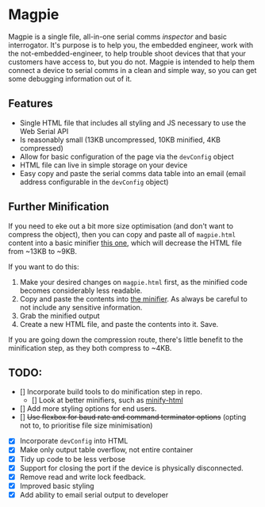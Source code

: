 # Magpie 
Magpie is a single file, all-in-one serial comms *inspector* and basic interrogator.
It's purpose is to help you, the embedded engineer, work with the not-embedded-engineer, to help trouble shoot devices that that your customers have access to, but you do not. Magpie is intended to help them connect a device to serial comms in a clean and simple way, so you can get some debugging information out of it.

## Features
- Single HTML file that includes all styling and JS necessary to use the Web Serial API
- Is reasonably small (13KB uncompressed, 10KB minified, 4KB compressed)
- Allow for basic configuration of the page via the `devConfig` object
- HTML file can live in simple storage on your device
- Easy copy and paste the serial comms data table into an email (email address configurable in the `devConfig` object)

## Further Minification
If you need to eke out a bit more size optimisation (and don't want to compress the object), then you can copy and paste all of `magpie.html` content into a basic minifier [this one](https://www.minifier.org/), which will decrease the HTML file from ~13KB to ~9KB.

If you want to do this:
1. Make your desired changes on `magpie.html` first, as the minified code becomes considerably less readable.
2. Copy and paste the contents into [the minifier](https://www.minifier.org/). As always be careful to not include any sensitive information.
3. Grab the minified output
4. Create a new HTML file, and paste the contents into it. Save.

If you are going down the compression route, there's little benefit to the minification step, as they both compress to ~4KB. 

## TODO:
- [] Incorporate build tools to do minification step in repo.
  - [] Look at better minifiers, such as [minify-html](https://github.com/wilsonzlin/minify-html)
- [] Add more styling options for end users. 
- [] ~~Use flexbox for baud rate and command terminator options~~ (opting not to, to prioritise file size minimisation)
- [x] Incorporate `devConfig` into HTML
- [x] Make only output table overflow, not entire container
- [x] Tidy up code to be less verbose
- [x] Support for closing the port if the device is physically disconnected.
- [x] Remove read and write lock feedback.
- [x] Improved basic styling
- [x] Add ability to email serial output to developer